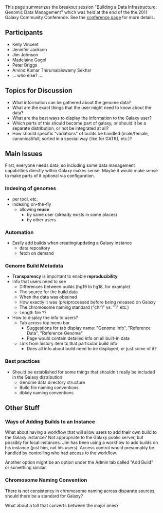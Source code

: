 This page summarizes the breakout session "Building a Data Infrastructure: Genomic Data Management" which was held at the end of the the 2011 Galaxy Community Conference. See the [conference page](http://galaxy.psu.edu/gcc2011/) for more details.

## Participants

* Kelly Vincent
* Jennifer Jackson
* Jim Johnson
* Madelaine Gogol
* Peter Briggs
* Arvind Kumar Thirumalaiswamy Sekhar
* ... who else? ...

## Topics for Discussion

* What information can be gathered about the genome data?
* What are the exact things that the user might need to know about the data?
* What are the best ways to display the information to the Galaxy user?
* Which parts of this should become part of galaxy, or should it be a separate distribution, or not be integrated at all?
* How should specific "variations" of builds be handled (male/female, canonical/full, sorted in a special way (like for GATK), etc.)?

## Main Issues

First, everyone needs data, so including some data management capabilities directly within Galaxy makes sense. Maybe it would make sense to make parts of it optional via configuration.

### Indexing of genomes

* per tool, etc.
* Indexing on-the-fly
  * allowing **reuse**
    * by same user (already exists in some places)
    * by other users

### Automation

* Easily add builds when creating/updating a Galaxy instance
  * data repository
  * fetch on demand

### Genome Build Metadata

* **Transparency** is important to enable **reproducibility**
* Info that users need to see
  * Differences between builds (hg19 to hg18, for example)
  * The source for the build data
  * When the data was obtained
  * How exactly it was (pre)processed before being released on Galaxy
  * The chromosome naming standard ("chr1" vs. "1" etc.)
  * Length file ??
* How to display the info to users?
  * Tab across top menu bar
    * Suggestions for tab display name: "Genome Info", "Reference Data", "Reference Genome"
    * Page would contain detailed info on all built-in data
  * Link from history item to that particular build info 
    * Does all info about build need to be displayed, or just some of it?

### Best practices

* Should be established for some things that shouldn't really be included in the Galaxy distribution
  * Genome data directory structure
  * Build file naming conventions
  * dbkey naming conventions

## Other Stuff

### Ways of Adding Builds to an Instance

What about having a workflow that will allow users to add their own build to the Galaxy instance? Not appropriate to the Galaxy public server, but possibly for local instances. Jim has been using a workflow to add builds on his instance (just him, not his users). Access control would presumably be handled by controlling who had access to the workflow.

Another option might be an option under the Admin tab called "Add Build" or something similar.

### Chromosome Naming Convention

There is not consistency in chromosome naming across disparate sources, should there be a standard for Galaxy?

What about a toll that converts between the major ones?

